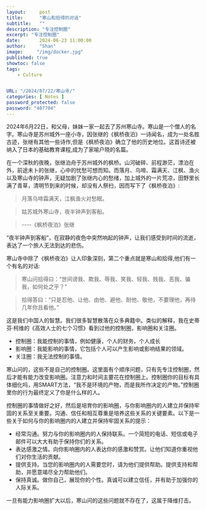 ```yaml
---
layout:     post
title:      "寒山和拾得的对话"
subtitle:   ""
description: "专注控制圈"
excerpt: "专注控制圈"
date:       2024-06-23 11:00:00
author:     "Shan"
image:     "/img/docker.jpg"
published: true
showtoc: false 
tags:
    - Culture


URL: "/2024/07/22/寒山寺/"
categories: [ Notes ]
password_protected: false
password: "407704"
---
```



2024年6月22日，和父母，妹妹一家一起去了苏州寒山寺。寒山是一个僧人的名字。寒山寺是苏州城外一座小寺，因张继的《枫桥夜泊》一诗闻名，成为一处名胜古迹，张继有其他一些诗作,但是《枫桥夜泊》确立了他的历史地位。这首诗还被纳入了日本的基础教育课程,成为了家喻户晓的名篇。

在一个深秋的夜晚，张继泊舟于苏州城外的枫桥。山河破碎、前程渺茫，漂泊在外，前途未卜的张继，心中的忧愁可想而知。而落月、乌啼、霜满天、江枫、渔火以及寒山寺的钟声，无疑加剧了张继内心的愁绪，加上城外的一片荒凉，田野里长满了青草，清明节到来的时候，却没有人祭扫，因而写下了《枫桥夜泊》:


> 月落乌啼霜满天，江枫渔火对愁眠。

> 姑苏城外寒山寺，夜半钟声到客船。

> ----《枫桥夜泊》张继

“夜半钟声到客船”，在寂静的夜色中突然响起的钟声，让我们感受到时间的流逝，表达了一个旅人无法到达的悲伤。


寒山寺中除了《枫桥夜泊》让人印象深刻，第二个重点就是寒山和拾得,他们有一个有名的对话:


>寒山问拾得曰：“世间谤我、欺我、辱我、笑我、轻我、贱我、恶我、骗我，如何处之乎？”

>拾得答曰：“只是忍他、让他、由他、避他、耐他、敬他，不要理他，再待几年你且看他。”


这是我们中国人的智慧。我们很多智慧散落在众多典籍中。类似的解释，我在史蒂芬·柯维的《高效人士的七个习惯》看到过他的控制圈，影响圈和关注圈。

- 控制圈：我能控制的事情，例如健康，个人的财务，个人成长
- 影响圈：我能影响的事情，它包括个人可以产生影响或影响结果的领域。
- 关注圈：我无法控制的事情。

寒山问的，这些不是自己的控制圈。这里面有个顺序问题，只有先专注控制圈，然后才能有能力改变影响圈。注意力和时间主要花在控制圈上。控制圈你的目标有具体细化吗，用SMART方法，“我不是环境的产物，而是我所作决定的产物。”控制圈里你的行为最终定义了你是什么样的人。

控制圈的事情做好之好，然后是培育你的影响圈，与你影响圈内的人建立并保持牢固的关系至关重要。沟通、信任和相互尊重是培养这些关系的关键要素。以下是一些关于如何与你的影响圈内的人建立并保持牢固关系的提示：

- 经常沟通。努力与你的影响圈内的人保持联系。一个简短的电话、短信或电子邮件可以大大有助于保持你们的关系。
- 表达感激之情。向你影响圈内的人表达你的感激和赞赏。让他们知道你重视他们对你生活的贡献。
- 提供支持。当您的影响圈内的人需要您时，请为他们提供帮助。提供支持和帮助，并愿意竭尽全力帮助他们。
- 保持真诚。做你自己，展现你的个性。真诚可以建立信任，并有助于加强你的人际关系。

一旦有能力影响圈扩大以后，寒山问的这些问题就不存在了，这属于降维打击。


<!---


#从我的经历看，我可以很好的解释，我专注于自己的事情，不受外界影响。




#在史蒂芬·柯维的《高效人士的七个习惯》中，影响圈是一个概念，指的是个人可以控制的事物，例如他们的行为、态度和行动。。影响圈基于这样的理念：专注于个人可以控制的事情，而不是担心他们无法控制的事情，可以提高生产力、成功和幸福感。

#控制圈的例子包括个人的思想、情绪、行动和行为。它还包括个人做出的决定，例如他们吃什么、如何度过时间以及与谁交往。控制圈的其他例子包括个人的财务、健康和教育。从本质上讲，个人有能力改变或影响的任何事情都属于他们的控制圈。

#影响圈理论认为，人们受到一系列因素的影响，包括家人、朋友、同事和更广泛的社交网络。这些影响可能是积极的，也可能是消极的，并且会以不同的方式影响个人的信念、价值观和行为。


# “我不是环境的产物，而是我所作决定的产物。”——史蒂芬·柯维博士

#在绘制你的影响圈时，问自己一系列问题会很有帮助，这些问题可以引导你的思维，确保你确定了你最有影响力的领域。以下是一些可以问自己的好问题：




https://learningloop.io/glossary/circles-of-influence#using-the-circles-of-influence-framework-in-a-workshop-setting

我们中国人的社交，通常是希望扩大影响圈，但是这个是基于在自己的控制圈的能力，如果自己的控制圈都小弱，再社交也是没用的。


/img/circles-of-influence.jpg


我们中国人的社交，通常是希望扩大影响圈，但是这个是基于在自己的控制圈的能力，如果自己的控制圈都小弱，再社交也是没用的。

我可以通过哪些领域来扩大我的影响力范围（通过建立关系或发展新技能）？
我如何才能利用我的影响圈来更有效地实现我的目标和目的？
确定影响圈后，根据其重要性对其进行优先排序。例如，你的家人可能对你的生活影响最大，其次是你的同事，然后是你的社交媒体粉丝。优先考虑影响圈有助于你将精力和资源集中在最重要的关系上。



<!--看到文化认同(Kulturelle Identität)这个词，是在德国的地铁上，萨克森联邦州投入了450欧元来修缮几个教堂。德国人的文化认同，体现在保护这些古建筑上，这一点德国是做的非常好，很多博物馆也常常建在这些古建筑里，这些建筑就像文物被保护着，连同里面的藏品。这是我一个小小的爱好，但凡情况允许，我都会去博物馆，去了解不同的东西，有时候也没有目的。

每次回国，只要有机会也会去看看博物馆。但是从来没有像这次一样，去了那么多地方，看了那么多博物馆。北京的恭王府，雍和宫，南京的中山陵，美龄宫，南京博物院，南京博物馆。苏州拙政园，狮子林，石湖。苏州的寒山寺

北京每次回国都会去，但是从来没有时间到处看看。没有去过长城，恭王府在我2010年去德国之前，去过一次，和珅的故事至今还吸引着我。这次我带了一个欧洲朋友和我一起，国际货代协会的主席Ivan Petrov。我凭借自己的些许知识，给他解释了什么是福，这个几乎是个孩子都可以解释的中国传统，对我竟然也是十多年前了，我

我们体验中国的便捷，高铁，体验中国人的热情，丰富的美食，


https://igasanjin.muragon.com/entry/652.html -->





